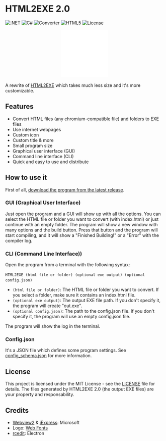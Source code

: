 # HTML2EXE 2.0
![.NET](https://img.shields.io/badge/.NET-5C2D91?style=for-the-badge&logo=.net&logoColor=white)
![C#](https://img.shields.io/badge/c%23-%23239120.svg?style=for-the-badge&logo=csharp&logoColor=white)
![Converter](https://img.shields.io/badge/converter-gray?style=for-the-badge)
![HTML5](https://img.shields.io/badge/html5-%23E34F26.svg?style=for-the-badge&logo=html5&logoColor=white)
[![License](https://img.shields.io/github/license/jgc777/HTML2EXE-2.0?style=for-the-badge)](./LICENSE)

<p align="center"><img src="icon.png" width="150"></p>

A rewrite of [HTML2EXE](https://jgc.corefn.xyz/HTML2EXE) which takes much less size and it's more customizable.

## Features
- Convert HTML files (any chromium-compatible file) and folders to EXE files
- Use internet webpages
- Custom icon
- Custom title & more
- Small program size
- Graphical user interface (GUI)
- Command line interface (CLI)
- Quick and easy to use and distribute

## How to use it
First of all, [download the program from the latest release](https://github.com/jgc777/HTML2EXE-2.0/releases/latest/).

### GUI (Graphical User Interface)
Just open the program and a GUI will show up with all the options. You can select the HTML file or folder you want to convert (with index.html) or just continue with an empty folder. The program will show a new window with many options and the build button. Press that button and the program will start compiling, and it will show a "Finished Building!" or a "Error" with the compiler log.

### CLI (Command Line Interface))
Open the program from a terminal with the following syntax:

`HTML2EXE (html file or folder) (optional exe output) (optional config.json)`

- `(html file or folder)`: The HTML file or folder you want to convert. If you select a folder, make sure it contains an index.html file.
- `(optional exe output)`: The output EXE file path. If you don't specify it, the program will create "out.exe".
- `(optional config.json)`: The path to the config.json file. If you don't specify it, the program will use an empty config.json file.

The program will show the log in the terminal.

### Config.json
It's a JSON file which defines some program settings. See [config_schema.json](config_schema.json) for more information.

## License
This project is licensed under the MIT License - see the [LICENSE](LICENSE) file for details. The files generated by HTML2EXE 2.0 (the output EXE files) are your property and responsability.

## Credits
- [Webview2](https://developer.microsoft.com/es-es/microsoft-edge/webview2) & [iExpress](https://es.wikipedia.org/wiki/IExpress): Microsoft
- Logo: [Web Fonts](http://www.onlinewebfonts.com)
- [rcedit](https://github.com/electron/rcedit): Electron

